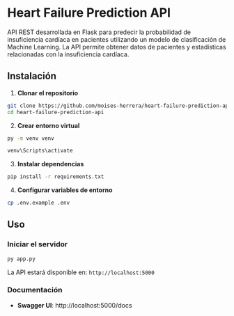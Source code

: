# Heart Failure Prediction API

API REST desarrollada en Flask para predecir la probabilidad de insuficiencia cardíaca en pacientes utilizando un modelo de clasificación de Machine Learning. La API permite obtener datos de pacientes y estadísticas relacionadas con la insuficiencia cardíaca.


## Instalación

1. **Clonar el repositorio**

```bash
git clone https://github.com/moises-herrera/heart-failure-prediction-api.git
cd heart-failure-prediction-api
```

2. **Crear entorno virtual**

```bash
py -m venv venv

venv\Scripts\activate
```

3. **Instalar dependencias**

```bash
pip install -r requirements.txt
```

4. **Configurar variables de entorno**

```bash
cp .env.example .env
```

## Uso

### Iniciar el servidor

```bash
py app.py
```

La API estará disponible en: `http://localhost:5000`

### Documentación

- **Swagger UI**: http://localhost:5000/docs